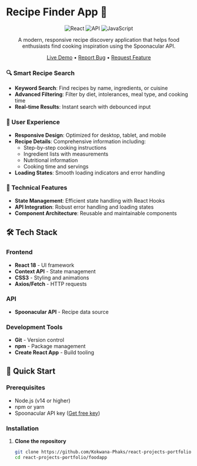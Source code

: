 # Recipe Finder App 🍳

<div align="center">

![React](https://img.shields.io/badge/React-18.2.0-61DAFB?logo=react)
![API](https://img.shields.io/badge/Spoonacular-API-FF6B6B?logo=spoonacular)
![JavaScript](https://img.shields.io/badge/JavaScript-ES6+-F7DF1E?logo=javascript)

A modern, responsive recipe discovery application that helps food enthusiasts find cooking inspiration using the Spoonacular API.

[Live Demo](#) • [Report Bug](https://github.com/Kokwana-Phaks/react-projects-portfolio/issues) • [Request Feature](https://github.com/Kokwana-Phaks/react-projects-portfolio/issues)

</div>

### 🔍 Smart Recipe Search
- **Keyword Search**: Find recipes by name, ingredients, or cuisine
- **Advanced Filtering**: Filter by diet, intolerances, meal type, and cooking time
- **Real-time Results**: Instant search with debounced input

### 📱 User Experience
- **Responsive Design**: Optimized for desktop, tablet, and mobile
- **Recipe Details**: Comprehensive information including:
  - Step-by-step cooking instructions
  - Ingredient lists with measurements
  - Nutritional information
  - Cooking time and servings
- **Loading States**: Smooth loading indicators and error handling

### 🎯 Technical Features
- **State Management**: Efficient state handling with React Hooks
- **API Integration**: Robust error handling and loading states
- **Component Architecture**: Reusable and maintainable components

## 🛠️ Tech Stack

### Frontend
- **React 18** - UI framework
- **Context API** - State management
- **CSS3** - Styling and animations
- **Axios/Fetch** - HTTP requests

### API
- **Spoonacular API** - Recipe data source

### Development Tools
- **Git** - Version control
- **npm** - Package management
- **Create React App** - Build tooling

## 🚀 Quick Start

### Prerequisites
- Node.js (v14 or higher)
- npm or yarn
- Spoonacular API key ([Get free key](https://spoonacular.com/food-api))

### Installation

1. **Clone the repository**
   ```bash
   git clone https://github.com/Kokwana-Phaks/react-projects-portfolio.git
   cd react-projects-portfolio/foodapp
